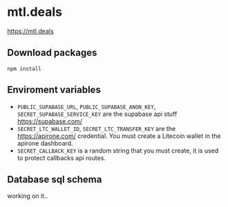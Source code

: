 # mtl.deals

https://mtl.deals 

## Download packages
```
npm install
```

## Enviroment variables
- `PUBLIC_SUPABASE_URL`, `PUBLIC_SUPABASE_ANON_KEY`, `SECRET_SUPABASE_SERVICE_KEY` are the supabase api stuff https://supabase.com/
- `SECRET_LTC_WALLET_ID`, `SECRET_LTC_TRANSFER_KEY` are the https://apirone.com/ credential. You must create a Litecoin wallet in the apirone dashboard.
- `SECRET_CALLBACK_KEY` is a random string that you must create, it is used to protect callbacks api routes.

## Database sql schema 
working on it..

